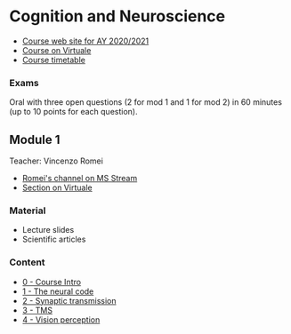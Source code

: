 # Cognition and Neuroscience

- [Course web site for AY 2020/2021](https://www.unibo.it/en/teaching/course-unit-catalogue/course-unit/2020/446547)
- [Course on Virtuale](https://virtuale.unibo.it/course/view.php?id=19436)
- [Course timetable](https://www.unibo.it/en/teaching/course-unit-catalogue/course-unit/2020/446547/orariolezioni#449384)

### Exams

Oral with three open questions (2 for mod 1 and 1 for mod 2) in 60 minutes (up to 10 points for each question).


## Module 1

Teacher: Vincenzo Romei

- [Romei's channel on MS Stream](https://web.microsoftstream.com/user/d8939ea9-6cdf-43f8-aa66-8a3d377121cc)
- [Section on Virtuale](https://virtuale.unibo.it/course/view.php?id=19436#section-1)

### Material

- Lecture slides
- Scientific articles

### Content

- [0 - Course Intro](0%20-%20Course%20Intro.md)
- [1 - The neural code](1%20-%20The%20neural%20code.md)
- [2 - Synaptic transmission](2%20-%20Synaptic%20transmission.md)
- [3 - TMS](3%20-%20TMS.md)
- [4 - Vision perception](4%20-%20Vision%20perception.md)
